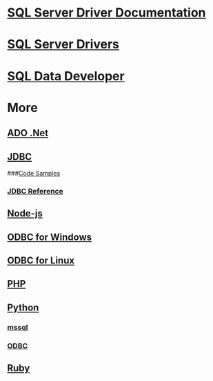 # [SQL Server Driver Documentation](sql-server-driver-documentation.md)
# [SQL Server Drivers](sql-server-drivers.md)
# [SQL Data Developer](sql-data-developer.md)

# More
## [ADO .Net](./ado-net/TOC.md)
## [JDBC](./jdbc/TOC.md)
###[Code Samples](./jdbc/code-samples/TOC.md)
### [JDBC Reference](./jdbc/reference/TOC.md)

## [Node-js](./node-js/TOC.md)
## [ODBC for Windows](./odbc/windows/TOC.md)
## [ODBC for Linux](./odbc/windows/TOC.md)
## [PHP](./php/TOC.md)

## [Python](./python/TOC.md)
### [mssql](./python/pymssql/TOC.md)
### [ODBC](./python/pyodbc/TOC.md)

## [Ruby](./ruby/TOC.md)